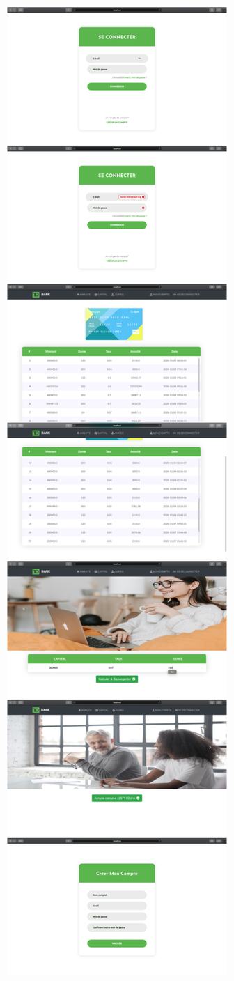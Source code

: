 <img src="CreditAppRest/ScreenShot/1.png"/>
<img src="CreditAppRest/ScreenShot/2.png"/>
<img src="CreditAppRest/ScreenShot/3.png"/>
<img src="CreditAppRest/ScreenShot/4.png"/>
<img src="CreditAppRest/ScreenShot/5.png"/>
<img src="CreditAppRest/ScreenShot/6.png"/>
<img src="CreditAppRest/ScreenShot/7.png"/>
